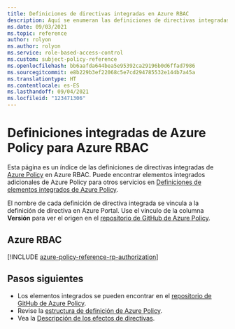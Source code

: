 ```yaml
---
title: Definiciones de directivas integradas en Azure RBAC
description: Aquí se enumeran las definiciones de directivas integradas de Azure Policy en Azure RBAC. Estas definiciones de directivas integradas proporcionan enfoques comunes para administrar los recursos de Azure.
ms.date: 09/03/2021
ms.topic: reference
author: rolyon
ms.author: rolyon
ms.service: role-based-access-control
ms.custom: subject-policy-reference
ms.openlocfilehash: bb6aafda644bea5e95392ca29196b0d6ffad7986
ms.sourcegitcommit: e8b229b3ef22068c5e7cd294785532e144b7a45a
ms.translationtype: HT
ms.contentlocale: es-ES
ms.lasthandoff: 09/04/2021
ms.locfileid: "123471306"
---
```

# <a name="azure-policy-built-in-definitions-for-azure-rbac"></a>Definiciones integradas de Azure Policy para Azure RBAC

Esta página es un índice de las definiciones de directivas integradas de [Azure Policy](../governance/policy/overview.md) en Azure RBAC. Puede encontrar elementos integrados adicionales de Azure Policy para otros servicios en [Definiciones de elementos integrados de Azure Policy](../governance/policy/samples/built-in-policies.md).

El nombre de cada definición de directiva integrada se vincula a la definición de directiva en Azure Portal. Use el vínculo de la columna **Versión** para ver el origen en el [repositorio de GitHub de Azure Policy](https://github.com/Azure/azure-policy).

## <a name="azure-rbac"></a>Azure RBAC

[!INCLUDE [azure-policy-reference-rp-authorization](../../includes/policy/reference/byrp/microsoft.authorization.md)]

## <a name="next-steps"></a>Pasos siguientes

- Los elementos integrados se pueden encontrar en el [repositorio de GitHub de Azure Policy](https://github.com/Azure/azure-policy).
- Revise la [estructura de definición de Azure Policy](../governance/policy/concepts/definition-structure.md).
- Vea la [Descripción de los efectos de directivas](../governance/policy/concepts/effects.md).
